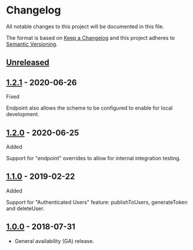 # Changelog

All notable changes to this project will be documented in this file.

The format is based on [Keep a Changelog](http://keepachangelog.com/en/1.0.0/)
and this project adheres to [Semantic Versioning](http://semver.org/spec/v2.0.0.html).

## [Unreleased](https://github.com/pusher/push-notifications-ruby/compare/v1.2.1...HEAD)

## [1.2.1](https://github.com/pusher/push-notifications-ruby/compare/v1.2.0...v1.2.1) - 2020-06-26

Fixed

Endpoint also allows the scheme to be configured to enable for local development.

## [1.2.0](https://github.com/pusher/push-notifications-ruby/compare/v1.1.0...v1.2.0) - 2020-06-25

Added

Support for "endpoint" overrides to allow for internal integration testing.

## [1.1.0](https://github.com/pusher/push-notifications-ruby/compare/v1.0.0...v1.1.0) - 2019-02-22

Added

Support for "Authenticated Users" feature: publishToUsers, generateToken and deleteUser.

## [1.0.0](https://github.com/pusher/push-notifications-ruby/compare/v0.3.0...v1.0.0) - 2018-07-31

- General availability (GA) release.
